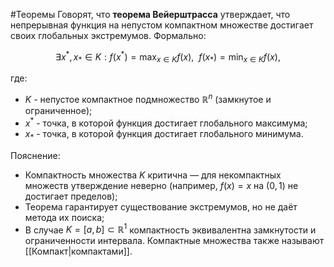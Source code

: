 #Теоремы 
Говорят, что **теорема Вейерштрасса** утверждает, что непрерывная функция на непустом компактном множестве достигает своих глобальных экстремумов. Формально:

$$\exists x^*, x_* \in K : f(x^*) = \max_{x \in K} f(x), ~~ f(x_*) = \min_{x \in K} f(x),$$

где:
* $K$ - непустое компактное подмножество $\mathbb{R}^n$ (замкнутое и ограниченное);
* $x^*$ - точка, в которой функция достигает глобального максимума;
* $x_*$ - точка, в которой функция достигает глобального минимума.

Пояснение:
* Компактность множества $K$ критична — для некомпактных множеств утверждение неверно (например, $f(x) = x$ на $(0,1)$ не достигает пределов);
* Теорема гарантирует существование экстремумов, но не даёт метода их поиска;
* В случае $K = [a,b] \subset \mathbb{R}^1$ компактность эквивалентна замкнутости и ограниченности интервала.
 Компактные множества также называют [[Компакт|компактами]].
